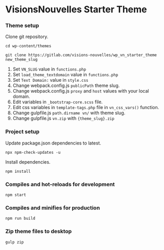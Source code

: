 # VisionsNouvelles Starter Theme

### Theme setup
Clone git repository.
```
cd wp-content/themes
```
```
git clone https://gitlab.com/visions-nouvelles/wp_vn_starter_theme new_theme_slug
```
1. Set `VN_SLUG` value in `functions.php`
2. Set `load_theme_textdomain` value in `functions.php`
3. Set `Text Domain:` value in `style.css`
4. Change webpack.config.js `publicPath` theme slug.
5. Change webpack.config.js `proxy` and `host` values with your local domain.
6. Edit variables in `_bootstrap-core.scss` file.
7. Edit css variables in `template-tags.php` file in `vn_css_vars()` function.
8. Change gulpfile.js `path.dirname vn/` with theme slug.
9. Change gulpfile.js `vn.zip` with `{theme_slug}.zip`

### Project setup
Update package.json dependencies to latest.
```
npx npm-check-updates -u
```
Install dependencies.
```
npm install
```

### Compiles and hot-reloads for development
```
npm start
```

### Compiles and minifies for production
```
npm run build
```

### Zip theme files to desktop
```
gulp zip
```